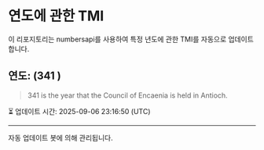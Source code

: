 
# 연도에 관한 TMI

이 리포지토리는 numbersapi를 사용하여 특정 년도에 관한 TMI를 자동으로 업데이트합니다.

## 연도: (341 )
> 341 is the year that the Council of Encaenia is held in Antioch.

⏳ 업데이트 시간: 2025-09-06 23:16:50 (UTC)

---
자동 업데이트 봇에 의해 관리됩니다.
